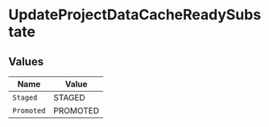 # UpdateProjectDataCacheReadySubstate


## Values

| Name       | Value      |
| ---------- | ---------- |
| `Staged`   | STAGED     |
| `Promoted` | PROMOTED   |